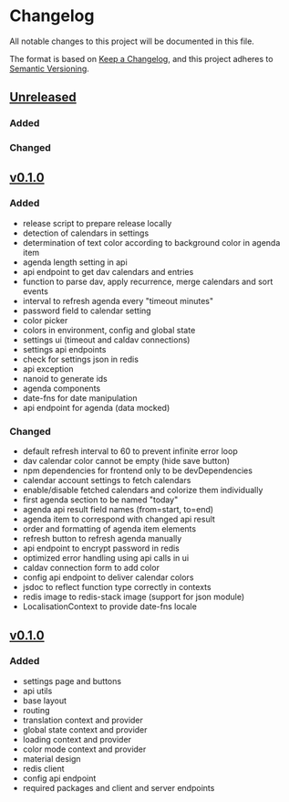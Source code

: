 # Changelog
All notable changes to this project will be documented in this file.

The format is based on [Keep a Changelog](https://keepachangelog.com/en/1.0.0/),
and this project adheres to [Semantic Versioning](https://semver.org/spec/v2.0.0.html).

## [Unreleased](https://github.com/bohrsty/agenda-display/compare/v0.2.0...HEAD)
### Added

### Changed

## [v0.1.0](https://github.com/bohrsty/agenda-display/compare/v0.1.0...v0.2.0)
### Added
- release script to prepare release locally
- detection of calendars in settings
- determination of text color according to background color in agenda item
- agenda length setting in api
- api endpoint to get dav calendars and entries
- function to parse dav, apply recurrence, merge calendars and sort events
- interval to refresh agenda every "timeout minutes"
- password field to calendar setting
- color picker
- colors in environment, config and global state
- settings ui (timeout and caldav connections)
- settings api endpoints
- check for settings json in redis
- api exception
- nanoid to generate ids
- agenda components
- date-fns for date manipulation
- api endpoint for agenda (data mocked)

### Changed
- default refresh interval to 60 to prevent infinite error loop
- dav calendar color cannot be empty (hide save button)
- npm dependencies for frontend only to be devDependencies
- calendar account settings to fetch calendars
- enable/disable fetched calendars and colorize them individually
- first agenda section to be named "today"
- agenda api result field names (from=start, to=end)
- agenda item to correspond with changed api result
- order and formatting of agenda item elements
- refresh button to refresh agenda manually
- api endpoint to encrypt password in redis
- optimized error handling using api calls in ui
- caldav connection form to add color
- config api endpoint to deliver calendar colors
- jsdoc to reflect function type correctly in contexts
- redis image to redis-stack image (support for json module)
- LocalisationContext to provide date-fns locale

## [v0.1.0](https://github.com/bohrsty/agenda-display/compare/81c0b52...v0.1.0)
### Added
- settings page and buttons
- api utils
- base layout
- routing
- translation context and provider
- global state context and provider
- loading context and provider
- color mode context and provider
- material design
- redis client
- config api endpoint
- required packages and client and server endpoints
